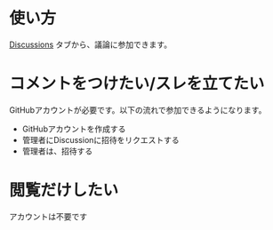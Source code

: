 # 使い方
[Discussions](https://github.com/meme2wsx/Sample1/discussions) タブから、議論に参加できます。

# コメントをつけたい/スレを立てたい

GitHubアカウントが必要です。以下の流れで参加できるようになります。

- GitHubアカウントを作成する
- 管理者にDiscussionに招待をリクエストする
- 管理者は、招待する


# 閲覧だけしたい

アカウントは不要です




